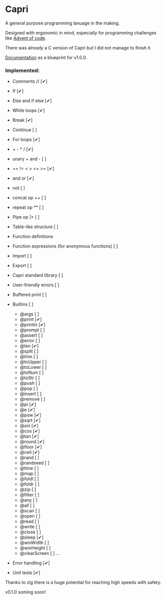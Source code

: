 # Capri
A general purpose programming lanuage in the making.

Designed with ergonomic in mind, especially for programming challenges like [Advent of code](https://adventofcode.com/).

There was already a C version of Capri but I did not manage to finish it

[Documentation](./DOCS.md) as a blueprint for v1.0.0.

### Implemented:
- Comments // [✔]
- If [✔]
- Else and if else [✔]
- While loops [✔]
- Break [✔]
- Continue [ ]
- For loops [✔]
- \+ \- \* \/ [✔]
- unary \+ and \- [ ]
- == != < > <= >= [✔]
- and or [✔]
- not [ ]
- concat op \+\+ [ ]
- repeat op \*\* [ ]
- Pipe op |> [ ]
- Table-like structure [ ]
- Function definitions
- Function expressions (for anonymous functions) [ ]
- Import [ ]
- Export [ ]
- Capri standard library [ ]
- User-friendly errors [ ]
- Buffered print [ ]

- Builtins [ ]
    - @args [ ]
    - @print [✔]
    - @println [✔]
    - @prompt [ ]
    - @assert [ ]
    - @error [ ]
    - @len [✔]
    - @split [ ]
    - @trim [ ]
    - @toUpper [ ]
    - @toLower [ ]
    - @toNum [ ]
    - @toStr [ ]
    - @push [ ]
    - @pop [ ]
    - @insert [ ]
    - @remove [ ]
    - @pi [✔]
    - @e [✔]
    - @pow [✔]
    - @sqrt [✔]
    - @sin [✔]
    - @cos [✔]
    - @tan [✔]
    - @round [✔]
    - @floor [✔]
    - @ceil [✔]
    - @rand [ ]
    - @randseed [ ]
    - @time [ ]
    - @map [ ]
    - @foldl [ ]
    - @foldr [ ]
    - @zip [ ]
    - @filter [ ] 
    - @any [ ]
    - @all [ ]
    - @scan [ ]
    - @open [ ]
    - @read [ ]
    - @write [ ]
    - @close [ ]
    - @sleep [✔]
    - @winWidth [ ]
    - @winHeight [ ]
    - @clearScreen [ ]
    ...
- Error handling [✔]
- Unit tests [✔]

Thanks to zig there is a huge potential for reaching high speeds with safety.

v0.1.0 soming soon!
